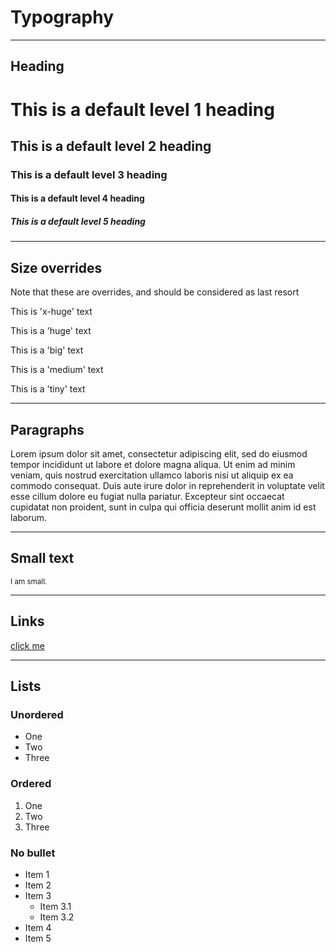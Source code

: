 # Typography

<hr>

## Heading

<h1>This is a default level 1 heading</h1>

<h2>This is a default level 2 heading</h2>

<h3>This is a default level 3 heading</h3>

<h4>This is a default level 4 heading</h4>

<h5>This is a default level 5 heading</h5>

<hr>

## Size overrides

Note that these are overrides, and should be considered as last resort

<span class="x-huge">This is 'x-huge' text</span>

<span class="huge">This is a 'huge' text</span>

<span class="big">This is a 'big' text</span>

<span class="medium">This is a 'medium' text</span>

<span class="tiny">This is a 'tiny' text</span>

<hr>

## Paragraphs

Lorem ipsum dolor sit amet, consectetur adipiscing elit, sed do eiusmod tempor incididunt ut
labore et dolore magna aliqua. Ut enim ad minim veniam, quis nostrud exercitation ullamco
laboris nisi ut aliquip ex ea commodo consequat. Duis aute irure dolor in reprehenderit in
voluptate velit esse cillum dolore eu fugiat nulla pariatur. Excepteur sint occaecat
cupidatat non proident, sunt in culpa qui officia deserunt mollit anim id est laborum.

<hr>

## Small text

<small>I am small.</small>

<hr>

## Links

[click me](https://www.uniprot.org)

<hr>

## Lists

### Unordered

- One
- Two
- Three

### Ordered

1. One
2. Two
3. Three

### No bullet

<ul class="no-bullet">
  <li>Item 1</li>
  <li>Item 2</li>
  <li>Item 3
    <ul>
      <li>Item 3.1</li>
      <li>Item 3.2</li>
    </ul>
  </li>
  <li>Item 4</li>
  <li>Item 5</li>
</ul>
